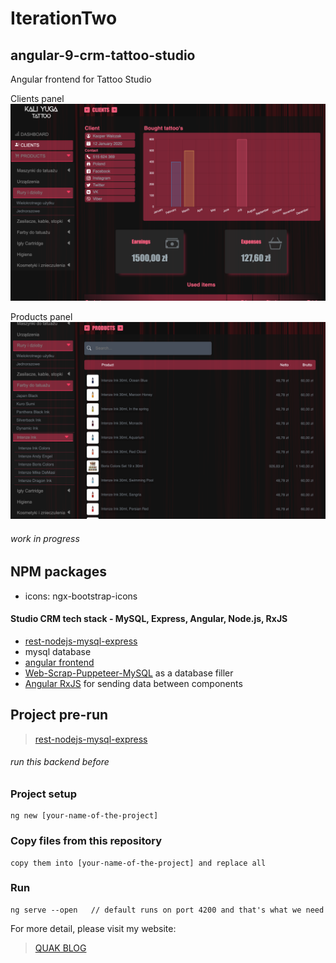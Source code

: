 # IterationTwo

## angular-9-crm-tattoo-studio
Angular frontend for Tattoo Studio

Clients panel
![angular-crm](/src/assets/clients-crm.png)

Products panel
![angular-crm](/src/assets/products-crm.png)

###### work in progress

## NPM packages
* icons: ngx-bootstrap-icons

#### Studio CRM tech stack - MySQL, Express, Angular, Node.js, RxJS
* [rest-nodejs-mysql-express](https://github.com/Walikuperek/rest-nodejs-mysql-express)
* mysql database
* [angular frontend](https://github.com/Walikuperek/Angular-9.1.0-Tattoo-Studio-CRM)
* [Web-Scrap-Puppeteer-MySQL](https://github.com/Walikuperek/Web-Scrap-Puppeteer-MySQL) as a database filler
* [Angular RxJS](https://angular.io/guide/rx-library) for sending data between components

## Project pre-run
> [rest-nodejs-mysql-express](https://github.com/Walikuperek/rest-nodejs-mysql-express)
###### run this backend before

### Project setup
```
ng new [your-name-of-the-project]
```
### Copy files from this repository
```
copy them into [your-name-of-the-project] and replace all
```

### Run
```
ng serve --open   // default runs on port 4200 and that's what we need
```

For more detail, please visit my website:
> [QUAK BLOG](http://quak.com.pl)
